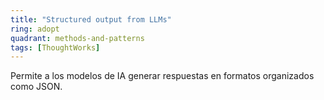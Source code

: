```yaml
---
title: "Structured output from LLMs"
ring: adopt
quadrant: methods-and-patterns
tags: [ThoughtWorks]
---
```


Permite a los modelos de IA generar respuestas en formatos organizados como JSON.
